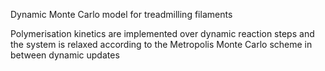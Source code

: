 Dynamic Monte Carlo model for treadmilling filaments

Polymerisation kinetics are implemented over dynamic reaction steps and the system is relaxed according to the Metropolis Monte Carlo scheme in between dynamic updates
